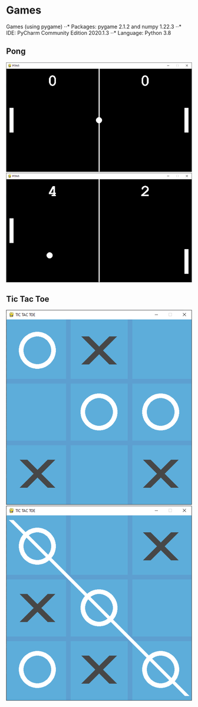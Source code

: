 # Games
Games (using pygame)
⋅⋅* Packages: pygame 2.1.2 and numpy 1.22.3
⋅⋅* IDE: PyCharm Community Edition 2020.1.3
⋅⋅* Language: Python 3.8
## Pong
![alt text](https://github.com/thaispapa/Games/blob/master/pong.png)
![alt text](https://github.com/thaispapa/Games/blob/master/playing_pong.png)
## Tic Tac Toe
![alt text](https://github.com/thaispapa/Games/blob/master/tictactoe.png)
![alt text](https://github.com/thaispapa/Games/blob/master/tictactoe_win.png)
